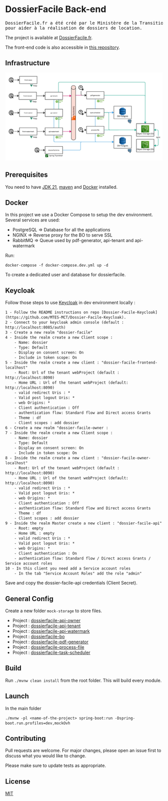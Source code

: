 # DossierFacile Back-end

<pre>
DossierFacile.fr a été créé par le Ministère de la Transition écologique
pour aider à la réalisation de dossiers de location.
</pre>

The project is available at [DossierFacile.fr](https://dossierfacile.fr).

The front-end code is also accessible in [this repository](https://github.com/MTES-MCT/Dossier-Facile-Frontend).

## Infrastructure

![Infrastructure diagram](docs/infrastructure_diagram.jpg)

## Prerequisites

You need to have [JDK 21](https://openjdk.org/projects/jdk/21/), [maven](https://maven.apache.org/) and [Docker](https://docs.docker.com/engine/install/) installed.

## Docker

In this project we use a Docker Compose to setup the dev environment.
Several services are used: 

- PostgreSQL => Database for all the applications
- NGINX => Reverse proxy for the BO to serve SSL
- RabbitMQ => Queue used by pdf-generator, api-tenant and api-watermark

Run:

```
docker-compose -f docker-compose.dev.yml up -d
```

To create a dedicated user and database for dossierfacile.

## Keycloak

Follow those steps to use [Keycloak](https://www.keycloak.org/) in dev environment locally : 

    1 - Follow the README instructions on repo [Dossier-Facile-Keycloak](https://github.com/MTES-MCT/Dossier-Facile-Keycloak).
    2 - Connect to your keycloak admin console (default : http://localhost:8085/auth)
    3 - Create a new realm "dossier-facile"
    4 - Inside the realm create a new Client scope : 
        - Name: dossier
        - Type: Default
        - Display on consent screen: On
        - Include in token scope: On
    5 - Inside the realm create a new client : "dossier-facile-frontend-localhost"
        - Root: Url of the tenant webProject (default : http://localhost:8090)
        - Home URL : Url of the tenant webProject (default: http://localhost:8090)
        - valid redirect Uris : *
        - Valid post logout Uris: *
        - web Origins: *
        - Client authentication : Off
        - authentication flow: Standard flow and Direct access Grants
        - Theme : df 
        - Client scopes : add dossier
    6 - Create a new realm "dossier-facile-owner :
    7 - Inside the realm create a new Client scope : 
        - Name: dossier
        - Type: Default
        - Display on consent screen: On
        - Include in token scope: On
    8 - Inside the realm create a new client : "dossier-facile-owner-localhost"
        - Root: Url of the tenant webProject (default : http://localhost:8090)
        - Home URL : Url of the tenant webProject (default: http://localhost:8090)
        - valid redirect Uris : *
        - Valid post logout Uris: *
        - web Origins: *
        - Client authentication : Off
        - authentication flow: Standard flow and Direct access Grants
        - Theme : df 
        - Client scopes : add dossier
    9 - Inside the realm Master create a new client : "dossier-facile-api"
        - Root: empty
        - Home URL : empty
        - valid redirect Uris : *
        - Valid post logout Uris: *
        - web Origins: *
        - Client authentication : On
        - authentication flow: Standard flow / Direct access Grants / Service account roles
    10 - In this client you need add a Service account roles
        - In the tab "Service Account Roles" add the role "admin"

Save and copy the dossier-facile-api credentials (Client Secret).

## General Config 

Create a new folder `mock-storage` to store files.

- Project : [dossierfacile-api-owner](dossierfacile-api-owner/README.md)
- Project : [dossierfacile-api-tenant](dossierfacile-api-tenant/README.md)
- Project : [dossierfacile-api-watermark](dossierfacile-api-watermark/README.md)
- Project : [dossierfacile-bo](dossierfacile-bo/README.md)
- Project : [dossierfacile-pdf-generator](dossierfacile-pdf-generator/README.md)
- Project : [dossierfacile-process-file](dossierfacile-process-file/README.md)
- Project : [dossierfacile-task-scheduler](dossierfacile-task-scheduler/README.md)

## Build

Run `./mvnw clean install` from the root folder. This will build every module.

## Launch

In the main folder

```
./mvnw -pl <name-of-the-project> spring-boot:run -Dspring-boot.run.profiles=dev,mockOvh
```

## Contributing

Pull requests are welcome. For major changes, please open an issue first to discuss what you would like to change.

Please make sure to update tests as appropriate.

## License

[MIT](https://choosealicense.com/licenses/mit/)
